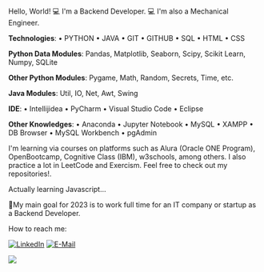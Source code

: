 Hello, World! 💻 I'm a Backend Developer. 💻  I'm also a Mechanical Engineer.

**Technologies**: • PYTHON • JAVA • GIT • GITHUB • SQL • HTML • CSS

**Python Data Modules**: Pandas, Matplotlib, Seaborn, Scipy, Scikit Learn, Numpy, SQLite

**Other Python Modules**: Pygame, Math, Random, Secrets, Time, etc.

**Java Modules**: Util, IO, Net, Awt, Swing

**IDE**: • Intellijidea • PyCharm  • Visual Studio Code • Eclipse

**Other Knowledges**: • Anaconda • Jupyter Notebook • MySQL • XAMPP •  DB Browser • MySQL Workbench • pgAdmin

I'm learning via courses on platforms such as Alura (Oracle ONE Program), OpenBootcamp, Cognitive Class (IBM), w3schools, among others. I also practice a lot in LeetCode and Exercism.
Feel free to check out my repositories!.

Actually learning Javascript...

🚀My main goal for 2023 is to work full time for an IT company or startup as a Backend Developer.

How to reach me:

[![LinkedIn](https://img.shields.io/badge/LinkedIn-0077B5?style=for-the-badge&logo=linkedin&logoColor=white)](https://www.linkedin.com/in/julian-giudice-940771a1/)
[![E-Mail](https://img.shields.io/badge/Email-006aff?style=for-the-badge&logo=maildotru&logoColor=white&color=red)](mailto:juliangiudice@hotmail.com)

<a href="https://github.com/karpo27/github-readme-stats" ><img align="center" src="https://github-readme-stats.vercel.app/api/top-langs/?username=karpo27&layout=compact&theme=jolly&hide_border=true" /></a>

